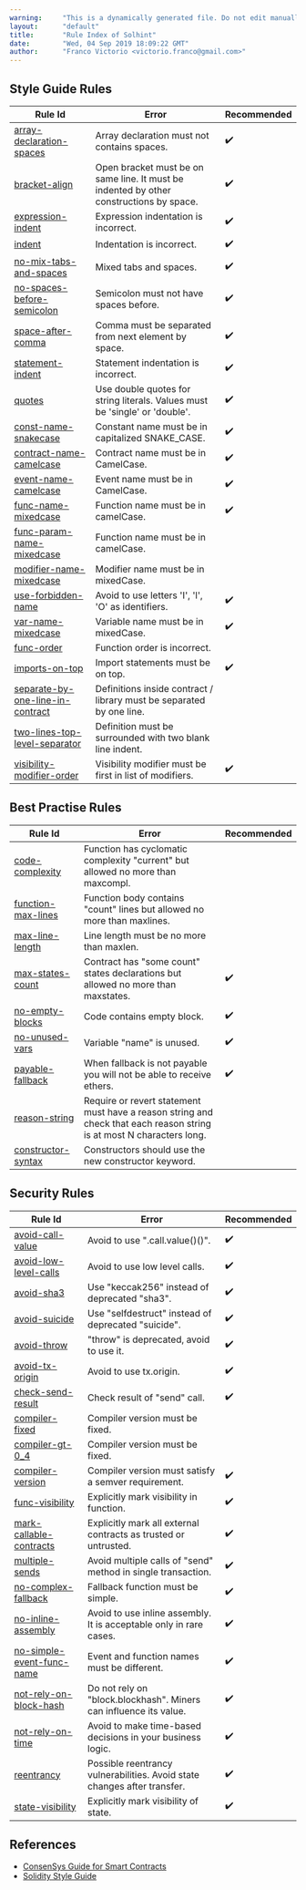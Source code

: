```yaml
---
warning:     "This is a dynamically generated file. Do not edit manually."
layout:      "default"
title:       "Rule Index of Solhint"
date:        "Wed, 04 Sep 2019 18:09:22 GMT"
author:      "Franco Victorio <victorio.franco@gmail.com>"
---
```


## Style Guide Rules

| Rule Id                                                                                 | Error                                                                                   | Recommended |
| --------------------------------------------------------------------------------------- | --------------------------------------------------------------------------------------- | ----------- |
| [array-declaration-spaces](./rules/align/array-declaration-spaces.md)                 | Array declaration must not contains spaces.                                             | ✔️          |
| [bracket-align](./rules/align/bracket-align.md)                                       | Open bracket must be on same line. It must be indented by other constructions by space. | ✔️          |
| [expression-indent](./rules/align/expression-indent.md)                               | Expression indentation is incorrect.                                                    | ✔️          |
| [indent](./rules/align/indent.md)                                                     | Indentation is incorrect.                                                               | ✔️          |
| [no-mix-tabs-and-spaces](./rules/align/no-mix-tabs-and-spaces.md)                     | Mixed tabs and spaces.                                                                  | ✔️          |
| [no-spaces-before-semicolon](./rules/align/no-spaces-before-semicolon.md)             | Semicolon must not have spaces before.                                                  | ✔️          |
| [space-after-comma](./rules/align/space-after-comma.md)                               | Comma must be separated from next element by space.                                     | ✔️          |
| [statement-indent](./rules/align/statement-indent.md)                                 | Statement indentation is incorrect.                                                     | ✔️          |
| [quotes](./rules/miscellaneous/quotes.md)                                             | Use double quotes for string literals. Values must be 'single' or 'double'.             | ✔️          |
| [const-name-snakecase](./rules/naming/const-name-snakecase.md)                        | Constant name must be in capitalized SNAKE_CASE.                                        | ✔️          |
| [contract-name-camelcase](./rules/naming/contract-name-camelcase.md)                  | Contract name must be in CamelCase.                                                     | ✔️          |
| [event-name-camelcase](./rules/naming/event-name-camelcase.md)                        | Event name must be in CamelCase.                                                        | ✔️          |
| [func-name-mixedcase](./rules/naming/func-name-mixedcase.md)                          | Function name must be in camelCase.                                                     | ✔️          |
| [func-param-name-mixedcase](./rules/naming/func-param-name-mixedcase.md)              | Function name must be in camelCase.                                                     |             |
| [modifier-name-mixedcase](./rules/naming/modifier-name-mixedcase.md)                  | Modifier name must be in mixedCase.                                                     |             |
| [use-forbidden-name](./rules/naming/use-forbidden-name.md)                            | Avoid to use letters 'I', 'l', 'O' as identifiers.                                      | ✔️          |
| [var-name-mixedcase](./rules/naming/var-name-mixedcase.md)                            | Variable name must be in mixedCase.                                                     | ✔️          |
| [func-order](./rules/order/func-order.md)                                             | Function order is incorrect.                                                            |             |
| [imports-on-top](./rules/order/imports-on-top.md)                                     | Import statements must be on top.                                                       | ✔️          |
| [separate-by-one-line-in-contract](./rules/order/separate-by-one-line-in-contract.md) | Definitions inside contract / library must be separated by one line.                    |             |
| [two-lines-top-level-separator](./rules/order/two-lines-top-level-separator.md)       | Definition must be surrounded with two blank line indent.                               |             |
| [visibility-modifier-order](./rules/order/visibility-modifier-order.md)               | Visibility modifier must be first in list of modifiers.                                 | ✔️          |
        

## Best Practise Rules

| Rule Id                                                              | Error                                                                                                                 | Recommended |
| -------------------------------------------------------------------- | --------------------------------------------------------------------------------------------------------------------- | ----------- |
| [code-complexity](./rules/best-practises/code-complexity.md)       | Function has cyclomatic complexity "current" but allowed no more than maxcompl.                                       |             |
| [function-max-lines](./rules/best-practises/function-max-lines.md) | Function body contains "count" lines but allowed no more than maxlines.                                               |             |
| [max-line-length](./rules/best-practises/max-line-length.md)       | Line length must be no more than maxlen.                                                                              |             |
| [max-states-count](./rules/best-practises/max-states-count.md)     | Contract has "some count" states declarations but allowed no more than maxstates.                                     | ✔️          |
| [no-empty-blocks](./rules/best-practises/no-empty-blocks.md)       | Code contains empty block.                                                                                            | ✔️          |
| [no-unused-vars](./rules/best-practises/no-unused-vars.md)         | Variable "name" is unused.                                                                                            | ✔️          |
| [payable-fallback](./rules/best-practises/payable-fallback.md)     | When fallback is not payable you will not be able to receive ethers.                                                  | ✔️          |
| [reason-string](./rules/best-practises/reason-string.md)           | Require or revert statement must have a reason string and check that each reason string is at most N characters long. |             |
| [constructor-syntax](./rules/best-practises/constructor-syntax.md) | Constructors should use the new constructor keyword.                                                                  |             |
        

## Security Rules

| Rule Id                                                                      | Error                                                                    | Recommended |
| ---------------------------------------------------------------------------- | ------------------------------------------------------------------------ | ----------- |
| [avoid-call-value](./rules/security/avoid-call-value.md)                   | Avoid to use ".call.value()()".                                          | ✔️          |
| [avoid-low-level-calls](./rules/security/avoid-low-level-calls.md)         | Avoid to use low level calls.                                            | ✔️          |
| [avoid-sha3](./rules/security/avoid-sha3.md)                               | Use "keccak256" instead of deprecated "sha3".                            | ✔️          |
| [avoid-suicide](./rules/security/avoid-suicide.md)                         | Use "selfdestruct" instead of deprecated "suicide".                      | ✔️          |
| [avoid-throw](./rules/security/avoid-throw.md)                             | "throw" is deprecated, avoid to use it.                                  | ✔️          |
| [avoid-tx-origin](./rules/security/avoid-tx-origin.md)                     | Avoid to use tx.origin.                                                  | ✔️          |
| [check-send-result](./rules/security/check-send-result.md)                 | Check result of "send" call.                                             | ✔️          |
| [compiler-fixed](./rules/security/compiler-fixed.md)                       | Compiler version must be fixed.                                          |             |
| [compiler-gt-0_4](./rules/security/compiler-gt-0_4.md)                     | Compiler version must be fixed.                                          |             |
| [compiler-version](./rules/security/compiler-version.md)                   | Compiler version must satisfy a semver requirement.                      | ✔️          |
| [func-visibility](./rules/security/func-visibility.md)                     | Explicitly mark visibility in function.                                  | ✔️          |
| [mark-callable-contracts](./rules/security/mark-callable-contracts.md)     | Explicitly mark all external contracts as trusted or untrusted.          | ✔️          |
| [multiple-sends](./rules/security/multiple-sends.md)                       | Avoid multiple calls of "send" method in single transaction.             | ✔️          |
| [no-complex-fallback](./rules/security/no-complex-fallback.md)             | Fallback function must be simple.                                        | ✔️          |
| [no-inline-assembly](./rules/security/no-inline-assembly.md)               | Avoid to use inline assembly. It is acceptable only in rare cases.       | ✔️          |
| [no-simple-event-func-name](./rules/security/no-simple-event-func-name.md) | Event and function names must be different.                              | ✔️          |
| [not-rely-on-block-hash](./rules/security/not-rely-on-block-hash.md)       | Do not rely on "block.blockhash". Miners can influence its value.        | ✔️          |
| [not-rely-on-time](./rules/security/not-rely-on-time.md)                   | Avoid to make time-based decisions in your business logic.               | ✔️          |
| [reentrancy](./rules/security/reentrancy.md)                               | Possible reentrancy vulnerabilities. Avoid state changes after transfer. | ✔️          |
| [state-visibility](./rules/security/state-visibility.md)                   | Explicitly mark visibility of state.                                     | ✔️          |
        

## References

- [ConsenSys Guide for Smart Contracts](https://consensys.github.io/smart-contract-best-practices/recommendations/)
- [Solidity Style Guide](http://solidity.readthedocs.io/en/develop/style-guide.md)
